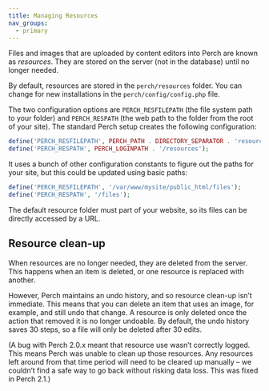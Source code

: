 ```yaml
---
title: Managing Resources
nav_groups:
  - primary
---
```


Files and images that are uploaded by content editors into Perch are known as *resources*. They are stored on the server (not in the database) until no longer needed.

By default, resources are stored in the `perch/resources` folder. You can change for new installations in the `perch/config/config.php` file.

The two configuration options are `PERCH_RESFILEPATH` (the file system path to your folder) and `PERCH_RESPATH` (the web path to the folder from the root of your site). The standard Perch setup creates the following configuration:

```php
define('PERCH_RESFILEPATH', PERCH_PATH . DIRECTORY_SEPARATOR . 'resources');
define('PERCH_RESPATH', PERCH_LOGINPATH . '/resources');
```

It uses a bunch of other configuration constants to figure out the paths for your site, but this could be updated using basic paths:

```php
define('PERCH_RESFILEPATH', '/var/www/mysite/public_html/files');
define('PERCH_RESPATH', '/files');
```

The default resource folder must part of your website, so its files can be directly accessed by a URL.

## Resource clean-up

When resources are no longer needed, they are deleted from the server. This happens when an item is deleted, or one resource is replaced with another.

However, Perch maintains an undo history, and so resource clean-up isn’t immediate. This means that you can delete an item that uses an image, for example, and still undo that change. A resource is only deleted once the action that removed it is no longer undoable. By default, the undo history saves 30 steps, so a file will only be deleted after 30 edits.

(A bug with Perch 2.0.x meant that resource use wasn’t correctly logged. This means Perch was unable to clean up those resources. Any resources left around from that time period will need to be cleared up manually – we couldn’t find a safe way to go back without risking data loss. This was fixed in Perch 2.1.)
